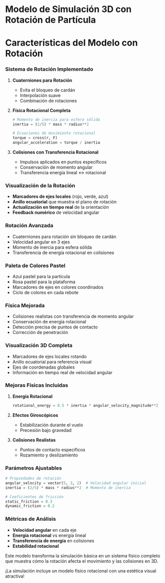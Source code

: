 # Modelo de Simulación 3D con Rotación de Partícula

# Características del Modelo con Rotación

### **Sistema de Rotación Implementado**

1. **Cuaterniones para Rotación**
   
   - Evita el bloqueo de cardán
   - Interpolación suave
   - Combinación de rotaciones
   
2. **Física Rotacional Completa**
   
   ```python
   # Momento de inercia para esfera sólida
   inertia = (2/5) * mass * radius**2
   
   # Ecuaciones de movimiento rotacional
   torque = cross(r, F)
   angular_acceleration = torque / inertia
   ```
   
3. **Colisiones con Transferencia Rotacional**
   
   - Impulsos aplicados en puntos específicos
   - Conservación de momento angular
   - Transferencia energía lineal ↔ rotacional

###  **Visualización de la Rotación**

- **Marcadores de ejes locales** (rojo, verde, azul)
- **Anillo ecuatorial** que muestra el plano de rotación
- **Actualización en tiempo real** de la orientación
- **Feedback numérico** de velocidad angular

###  **Rotación Avanzada**
- Cuaterniones para rotación sin bloqueo de cardán
- Velocidad angular en 3 ejes
- Momento de inercia para esfera sólida
- Transferencia de energía rotacional en colisiones

###  **Paleta de Colores Pastel**
- Azul pastel para la partícula
- Rosa pastel para la plataforma
- Marcadores de ejes en colores coordinados
- Ciclo de colores en cada rebote

###  **Física Mejorada**
- Colisiones realistas con transferencia de momento angular
- Conservación de energía rotacional
- Detección precisa de puntos de contacto
- Corrección de penetración

###  **Visualización 3D Completa**
- Marcadores de ejes locales rotando
- Anillo ecuatorial para referencia visual
- Ejes de coordenadas globales
- Información en tiempo real de velocidad angular

###  **Mejoras Físicas Incluidas**

1. **Energía Rotacional**
   
   ```python
   rotational_energy = 0.5 * inertia * angular_velocity_magnitude**2
   ```
   
2. **Efectos Giroscópicos**
   
   - Estabilización durante el vuelo
   - Precesión bajo gravedad
   
3. **Colisiones Realistas**
   
   - Puntos de contacto específicos
   - Rozamiento y deslizamiento

### **Parámetros Ajustables**

```python
# Propiedades de rotación
angular_velocity = vector(5, 3, 2)  # Velocidad angular inicial
inertia = (2/5) * mass * radius**2  # Momento de inercia

# Coeficientes de fricción
static_friction = 0.3
dynamic_friction = 0.2
```

###  **Métricas de Análisis**

- **Velocidad angular** en cada eje
- **Energía rotacional** vs energía lineal
- **Transferencia de energía** en colisiones
- **Estabilidad rotacional**

Este modelo transforma la simulación básica en un sistema físico completo que muestra cómo la rotación afecta el movimiento y las colisiones en 3D. 

¡La simulación incluye un modelo físico rotacional con una estética visual atractiva! 